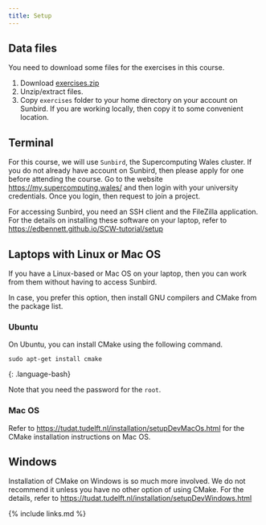 ```yaml
---
title: Setup
---
```


## Data files

You need to download some files for the exercises in this course.
1. Download [exercises.zip](./data/exercises.zip)
2. Unzip/extract files.
2. Copy `exercises` folder to your home directory on your account on Sunbird.
   If you are working locally, then copy it to some convenient location.

## Terminal

For this course, we will use `Sunbird`, the Supercomputing Wales cluster.
If you do not already have account on Sunbird, then please apply for one
before attending the course. Go to the website
<https://my.supercomputing.wales/> and then login with your university credentials.
Once you login, then request to join a project.

For accessing Sunbird, you need an SSH client and the FileZilla application.
For the details on installing these software on your laptop, refer to
 <https://edbennett.github.io/SCW-tutorial/setup>

## Laptops with Linux or Mac OS
If you have a Linux-based or Mac OS on your laptop, then you can work from
them without having to access Sunbird.

In case, you prefer this option, then install GNU compilers and CMake from
the package list.

### Ubuntu
On Ubuntu, you can install CMake using the following command.
~~~
sudo apt-get install cmake
~~~
{: .language-bash}

Note that you need the password for the `root`.

### Mac OS
Refer to <https://tudat.tudelft.nl/installation/setupDevMacOs.html> for 
the CMake installation instructions on Mac OS.

## Windows
Installation of CMake on Windows is so much more involved. We do not recommend
it unless you have no other option of using CMake. For the details, refer to
<https://tudat.tudelft.nl/installation/setupDevWindows.html>


{% include links.md %}
